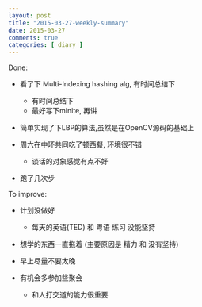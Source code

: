 ```yaml
---
layout: post
title: "2015-03-27-weekly-summary"
date: 2015-03-27
comments: true
categories: [ diary ]
---
```


Done:

*  看了下 Multi-Indexing hashing alg, 有时间总结下
   - 有时间总结下
   - 最好写下minite, 再讲
   
*  简单实现了下LBP的算法,虽然是在OpenCV源码的基础上

*  周六在中环共同吃了顿西餐, 环境很不错
   - 谈话的对象感觉有点不好
   
*  跑了几次步

To improve:
*  计划没做好
   - 每天的英语(TED) 和 粤语 练习 没能坚持
   
*  想学的东西一直拖着 (主要原因是 精力 和 没有坚持)

*  早上尽量不要太晚

*  有机会多参加些聚会
   - 和人打交道的能力很重要
   
[1]: http://movie.douban.com/subject/2209575/ "Boyhood"

